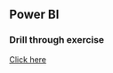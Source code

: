 ## Power BI

### Drill through exercise
[Click here](https://github.com/Yugandhar-M/Conduira-Internship/blob/main/Power_BI/Drill_through.pbix)
